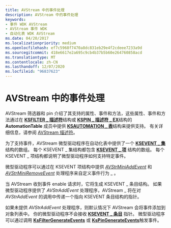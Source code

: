 ```yaml
---
title: AVStream 中的事件处理
description: AVStream 中的事件处理
keywords:
- 事件 WDK AVStream
- AVStream 事件 WDK
- 自动化表 WDK AVStream
ms.date: 04/20/2017
ms.localizationpriority: medium
ms.openlocfilehash: ef7c5968f7470a8dc831eb29e4f2cdeee7233a9d
ms.sourcegitcommit: 418e6617e2a695c9cb4b37b5b60e264760858acd
ms.translationtype: MT
ms.contentlocale: zh-CN
ms.lasthandoff: 12/07/2020
ms.locfileid: "96837623"
---
```

# <a name="event-handling-in-avstream"></a>AVStream 中的事件处理





AVStream 筛选器和 pin 介绍了其支持的属性、事件和方法，这些属性、事件和方法通过在 [**KSFILTER \_ 描述符**](/windows-hardware/drivers/ddi/ks/ns-ks-_ksfilter_descriptor)结构或 [**KSPIN \_ 描述符 \_ EX**](/windows-hardware/drivers/ddi/ks/ns-ks-_kspin_descriptor_ex)结构的 **AutomationTable** 成员中提供 [**KSAUTOMATION \_ 表**](/windows-hardware/drivers/ddi/ks/ns-ks-ksautomation_table_)结构来提供支持。 有关详细信息，请参阅 [AVStream 描述符](avstream-descriptors.md)。

为了支持事件，AVStream 微型驱动程序在自动化表中提供了一个 [**KSEVENT \_ 集**](/windows-hardware/drivers/ddi/ks/ns-ks-ksevent_set) 结构的数组。 每个 KSEVENT \_ 集结构都包含 [**KSEVENT \_ 项**](/windows-hardware/drivers/ddi/ks/ns-ks-ksevent_item) 结构的数组。 每个 KSEVENT \_ 项结构都说明了微型驱动程序如何支持特定事件。

微型驱动程序可以通过在 KSEVENT 项结构中提供 [*AVStrMiniAddEvent*](/windows-hardware/drivers/ddi/ks/nc-ks-pfnksaddevent) 和 [*AVStrMiniRemoveEvent*](/windows-hardware/drivers/ddi/ks/nc-ks-pfnksremoveevent) 处理程序来自定义事件行为 \_ 。

当 AVStream 收到事件 enable 请求时，它将生成 KSEVENT \_ 条目结构。 如果微型驱动程序提供了 *AVStrAddEvent* 处理程序，AVStream \_ 将在对 *AVStrAddEvent* 的调用中传递一个指向 KSEVENT 条目结构的指针。

如果未提供 *AVStrAddEvent* 处理程序，则默认情况下 AVStream 会将事件添加到对象列表中。 你的微型驱动程序不会接收 [**KSEVENT \_ 条目**](/windows-hardware/drivers/ddi/ks/ns-ks-_ksevent_entry) 指针。 微型驱动程序可以通过调用 [**KsFilterGenerateEvents**](/windows-hardware/drivers/ddi/ks/nf-ks-ksfiltergenerateevents) 或 [**KsPinGenerateEvents**](/windows-hardware/drivers/ddi/ks/nf-ks-kspingenerateevents)触发事件。

 

